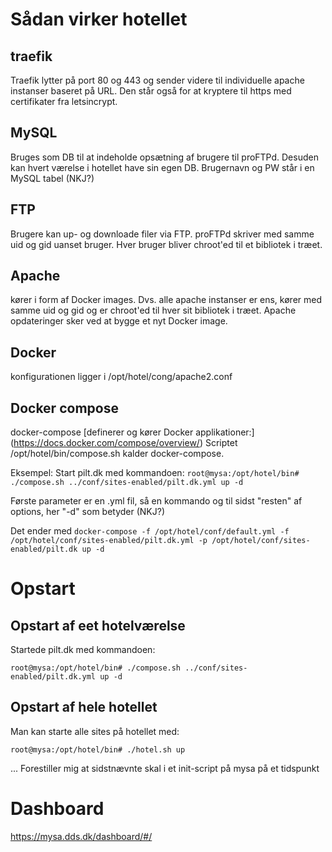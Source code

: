 
# Sådan virker hotellet

## traefik

Traefik lytter på port 80 og 443 og sender videre til individuelle apache instanser baseret på URL. Den står også for at kryptere til https med certifikater fra letsincrypt.

## MySQL

Bruges som DB til at indeholde opsætning af brugere til proFTPd. Desuden kan hvert værelse i hotellet have sin egen DB. Brugernavn og PW står i en MySQL tabel (NKJ?)

## FTP
Brugere kan up- og downloade filer via FTP. proFTPd skriver med samme uid og gid uanset bruger. Hver bruger bliver chroot'ed til et bibliotek i træet.

## Apache
kører i form af Docker images. Dvs. alle apache instanser er ens, kører med samme uid og gid og er chroot'ed til hver sit bibliotek i træet. Apache opdateringer sker ved at bygge et nyt Docker image.

## Docker
konfigurationen ligger i /opt/hotel/cong/apache2.conf

## Docker compose
docker-compose [definerer og kører Docker applikationer:] (https://docs.docker.com/compose/overview/)
Scriptet /opt/hotel/bin/compose.sh kalder docker-compose.

Eksempel: Start pilt.dk med kommandoen:
`root@mysa:/opt/hotel/bin# ./compose.sh ../conf/sites-enabled/pilt.dk.yml up -d`

Første parameter er en .yml fil, så en kommando og til sidst "resten" af options, her "-d" som betyder (NKJ?)

Det ender med 
`docker-compose -f /opt/hotel/conf/default.yml -f /opt/hotel/conf/sites-enabled/pilt.dk.yml -p /opt/hotel/conf/sites-enabled/pilt.dk up -d`

# Opstart

## Opstart af eet hotelværelse
Startede pilt.dk med kommandoen:

`root@mysa:/opt/hotel/bin# ./compose.sh ../conf/sites-enabled/pilt.dk.yml up -d`

## Opstart af hele hotellet
Man kan starte alle sites på hotellet med:

`root@mysa:/opt/hotel/bin# ./hotel.sh up`

... Forestiller mig at sidstnævnte skal i et init-script på mysa på et tidspunkt


# Dashboard
https://mysa.dds.dk/dashboard/#/
